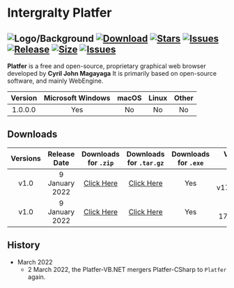 # Intergralty Platfer
![Logo/Background](https://github.com/Platfer/Platfer/blob/main/Platfer.png)
[![Download](https://img.shields.io/github/downloads/Platfer/Platfer/total?style=for-the-badge)](https://github.com/Platfer/Platfer/releases/tag/v1.0.0.0-Platfer) [![Stars](https://img.shields.io/github/stars/Platfer?style=for-the-badge)](https://github.com/Platfer/Platfer) [![Issues](https://img.shields.io/github/issues/Platfer/Platfer?style=for-the-badge)](https://github.com/Platfer/Platfer) [![Release](https://img.shields.io/github/v/release/Platfer/Platfer?style=for-the-badge)](https://github.com/Platfer/Platfer) [![Size](https://img.shields.io/github/languages/code-size/Platfer/Platfer?style=for-the-badge)](https://github.com/Platfer/Platfer) [![Issues](https://img.shields.io/github/release-date/Platfer/Platfer?style=for-the-badge)](https://github.com/Platfer/Platfer#version-of-intergralty-platfer)
-----------------------------------------------------------------------------------------------------------------------------------------------------------------------------------
**Platfer** is a free and open-source, proprietary graphical web browser developed by **Cyril John Magayaga** It is primarily based on open-source software, and mainly WebEngine.

| **Version** | **Microsoft Windows** | **macOS** | **Linux** | **Other** |
|:-:|:-:|:-:|:-:|:-:|
| 1.0.0.0 | Yes | No | No | No |

## Downloads
| **Versions** | **Release Date** | **Downloads for `.zip`** | **Downloads for `.tar.gz`** | **Downloads for `.exe`** | **Visual Studio** version |
|:-:|:-:|:-:|:-:|:-:|:-:|
| v1.0 | 9 January 2022 | [Click Here](https://github.com/Platfer/PlatferBrowser/archive/refs/tags/v1.0.zip) | [Click Here](https://github.com/Platfer/Platfer/archive/refs/tags/v1.0.tar.gz) | Yes | **(v17.0.2)** v17.0.31919.166 |
| v1.0 | 9 January 2022 | [Click Here](https://github.com/Platfer/PlatferBrowser/archive/refs/tags/v1.1.zip) | [Click Here](https://github.com/Platfer/Platfer/archive/refs/tags/v1.0.tar.gz) | Yes | **(v17.2.6)** 17.2.32630.192 |

## History
* March 2022
  * 2 March 2022, the Platfer-VB.NET mergers Platfer-CSharp to `Platfer` again.
